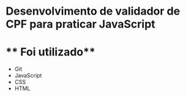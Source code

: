 # Desenvolvimento de validador de CPF para praticar JavaScript

# ** Foi utilizado**
- Git
- JavaScript
- CSS
- HTML
